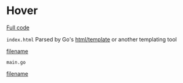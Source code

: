 # Hover 
[Full code](http://example.com)

[](example5/wasm/index.html ':include :type=iframe width=100% height=400px')


`index.html` Parsed by Go's [html/template](https://pkg.go.dev/html/template) or another templating tool

[filename](/example5/golang/index.html ':include :type=code')



`main.go` 

[filename](/example5/common/common.go ':include :type=code :fragment=demo')



